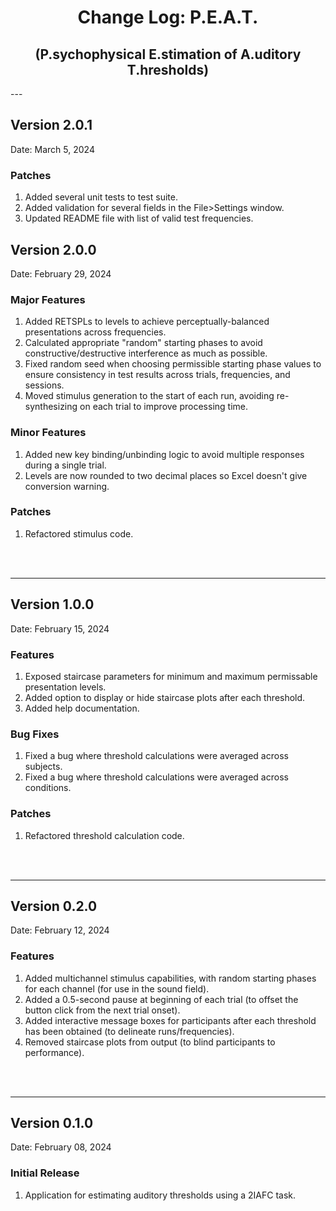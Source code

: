 <h1 style="text-align: center;">Change Log: P.E.A.T.</h1>
<h2 style="text-align: center;">(P.sychophysical E.stimation of A.uditory T.hresholds)</h2>
---

## Version 2.0.1

Date: March 5, 2024

### Patches
1. Added several unit tests to test suite.
2. Added validation for several fields in the File>Settings window.
3. Updated README file with list of valid test frequencies.

## Version 2.0.0

Date: February 29, 2024

### Major Features
1. Added RETSPLs to levels to achieve perceptually-balanced presentations across frequencies.
2. Calculated appropriate "random" starting phases to avoid constructive/destructive interference as much as possible. 
3. Fixed random seed when choosing permissible starting phase values to ensure consistency in test results across trials, frequencies, and sessions. 
4. Moved stimulus generation to the start of each run, avoiding re-synthesizing on each trial to improve processing time. 

### Minor Features
1. Added new key binding/unbinding logic to avoid multiple responses during a single trial.
2. Levels are now rounded to two decimal places so Excel doesn't give conversion warning.

### Patches
1. Refactored stimulus code. 
<br>
<br>

---

## Version 1.0.0

Date: February 15, 2024

### Features
1. Exposed staircase parameters for minimum and maximum permissable presentation levels.
2. Added option to display or hide staircase plots after each threshold.
3. Added help documentation. 

### Bug Fixes
1. Fixed a bug where threshold calculations were averaged across subjects.
2. Fixed a bug where threshold calculations were averaged across conditions.

### Patches
1. Refactored threshold calculation code.
<br>
<br>

---

## Version 0.2.0

Date: February 12, 2024

### Features
1. Added multichannel stimulus capabilities, with random starting phases for each channel (for use in the sound field).
2. Added a 0.5-second pause at beginning of each trial (to offset the button click from the next trial onset).
3. Added interactive message boxes for participants after each threshold has been obtained (to delineate runs/frequencies).
4. Removed staircase plots from output (to blind participants to performance). 
<br>
<br>

---

## Version 0.1.0

Date: February 08, 2024

### Initial Release
1. Application for estimating auditory thresholds using a 2IAFC task.
<br>
<br>
